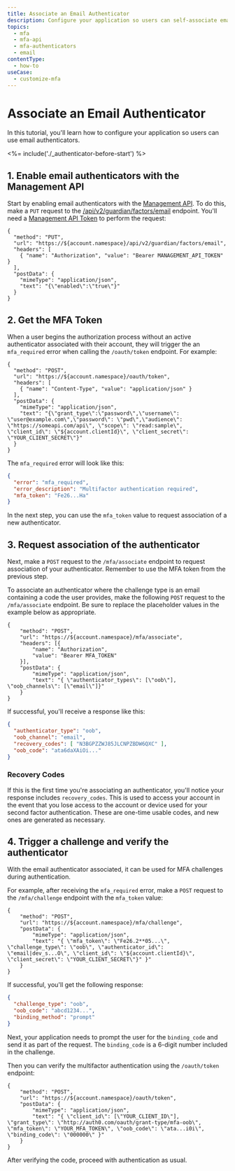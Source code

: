 ```yaml
---
title: Associate an Email Authenticator
description: Configure your application so users can self-associate email authenticators.
topics:
  - mfa
  - mfa-api
  - mfa-authenticators
  - email
contentType:
  - how-to
useCase:
  - customize-mfa
---
```


# Associate an Email Authenticator

In this tutorial, you'll learn how to configure your application so users can use email authenticators.

<%= include('./_authenticator-before-start') %>

## 1. Enable email authenticators with the Management API

Start by enabling email authenticators with the [Management API](/api/management). To do this, make a `PUT` request to the [/api/v2/guardian/factors/email](/api/management/v2/#!/Guardian/put_factors_by_name) endpoint. You'll need a [Management API Token](/api/management/v2/tokens) to perform the request:

```har
{
  "method": "PUT",
  "url": "https://${account.namespace}/api/v2/guardian/factors/email",
  "headers": [
    { "name": "Authorization", "value": "Bearer MANAGEMENT_API_TOKEN" }
  ],
  "postData": {
    "mimeType": "application/json",
    "text": "{\"enabled\":\"true\"}"
  }
}
```

## 2. Get the MFA Token

When a user begins the authorization process without an active authenticator associated with their account, they will trigger the an `mfa_required` error when calling the `/oauth/token` endpoint. For example:

```har
{
  "method": "POST",
  "url": "https://${account.namespace}/oauth/token",
  "headers": [
    { "name": "Content-Type", "value": "application/json" }
  ],
  "postData": {
    "mimeType": "application/json",
    "text": "{\"grant_type\":\"password\",\"username\": \"user@example.com\",\"password\": \"pwd\",\"audience\": \"https://someapi.com/api\", \"scope\": \"read:sample\", \"client_id\": \"${account.clientId}\", \"client_secret\": \"YOUR_CLIENT_SECRET\"}"
  }
}
```

The `mfa_required` error will look like this:

```json
{
  "error": "mfa_required",
  "error_description": "Multifactor authentication required",
  "mfa_token": "Fe26...Ha"
}
```

In the next step, you can use the `mfa_token` value to request association of a new authenticator.

## 3. Request association of the authenticator

Next, make a `POST` request to the `/mfa/associate` endpoint to request association of your authenticator. Remember to use the MFA token from the previous step.

To associate an authenticator where the challenge type is an email containing a code the user provides, make the following `POST` request to the `/mfa/associate` endpoint. Be sure to replace the placeholder values in the example below as appropriate.

```har
{
    "method": "POST",
    "url": "https://${account.namespace}/mfa/associate",
    "headers": [{
        "name": "Authorization",
        "value": "Bearer MFA_TOKEN"
    }],
    "postData": {
        "mimeType": "application/json",
        "text": "{ \"authenticator_types\": [\"oob\"], \"oob_channels\": [\"email\"]}"
    }
}
```

If successful, you'll receive a response like this:

```json
{
  "authenticator_type": "oob",
  "oob_channel": "email",
  "recovery_codes": [ "N3BGPZZWJ85JLCNPZBDW6QXC" ],
  "oob_code": "ata6daXAiOi..."
}
```

### Recovery Codes

If this is the first time you're associating an authenticator, you'll notice your response includes `recovery_codes`. This is used to access your account in the event that you lose access to the account or device used for your second factor authentication. These are one-time usable codes, and new ones are generated as necessary.

## 4. Trigger a challenge and verify the authenticator

With the email authenticator associated, it can be used for MFA challenges during authentication.

For example, after receiving the `mfa_required` error, make a `POST` request to the `/mfa/challenge` endpoint with the `mfa_token` value:

```har
{
    "method": "POST",
    "url": "https://${account.namespace}/mfa/challenge",
    "postData": {
        "mimeType": "application/json",
        "text": "{ \"mfa_token\": \"Fe26.2**05...\", \"challenge_type\": \"oob\", \"authenticator_id\": \"email|dev_s...O\", \"client_id\": \"${account.clientId}\", \"client_secret\": \"YOUR_CLIENT_SECRET\"}" }"
    }
}
```

If successful, you'll get the following response:

```json
{
  "challenge_type": "oob",
  "oob_code": "abcd1234...",
  "binding_method": "prompt"
}
```

Next, your application needs to prompt the user for the `binding_code` and send it as part of the request. The `binding_code` is a 6-digit number included in the challenge.

Then you can verify the multifactor authentication using the `/oauth/token` endpoint:

```har
{
    "method": "POST",
    "url": "https://${account.namespace}/oauth/token",
    "postData": {
        "mimeType": "application/json",
        "text": "{ \"client_id\": [\"YOUR_CLIENT_ID\"], \"grant_type\": \"http://auth0.com/oauth/grant-type/mfa-oob\", \"mfa_token\": \"YOUR_MFA_TOKEN\", \"oob_code\": \"ata...i0i\", \"binding_code\": \"000000\" }"
    }
}
```

After verifying the code, proceed with authentication as usual.
